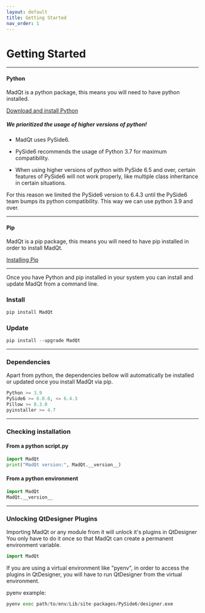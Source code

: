 ```yaml
---
layout: default
title: Getting Started
nav_order: 1
---
```


# Getting Started

***

#### Python
MadQt is a python package, this means you will need to have python installed.

[Download and install Python](https://www.python.org/downloads/)

##### We prioritized the usage of higher versions of python!

- MadQt uses PySide6.

- PySide6 recommends the usage of Python 3.7 for maximum compatibility.

- When using higher versions of python with PySide 6.5 and over, 
certain features of PySide6 will not work properly, 
like multiple class inheritance in certain situations.

For this reason we limited the PySide6 version to 6.4.3 until the PySide6 team
bumps its python compatibility. This way we can use python 3.9 and over.

<!-- ##### If you already have PySide6 6.5.0 installed, you can downgrade it by running the following command:
```bash
pip install PySide6==6.4.3
``` -->
***

#### Pip
MadQt is a pip package, this means you will need to have pip installed
in order to install MadQt.

[Installing Pip](https://pip.pypa.io/en/stable/installation/)


***

Once you have Python and pip installed in your system you can
install and update MadQt from a command line.

### Install
```python
pip install MadQt
```

### Update
```python
pip install --upgrade MadQt
```

***

### Dependencies
Apart from python, the dependencies bellow will automatically be
installed or updated once you install MadQt via pip.

```python
Python >= 3.9
PySide6 >= 6.0.0, <= 6.4.3
Pillow >= 8.3.0
pyinstaller >= 4.7
```

***

### Checking installation

#### From a python script.py
```python
import MadQt
print("MadQt version:", MadQt.__version__)
```

#### From a python environment
```python
import MadQt
MadQt.__version__
```
***

### Unlocking QtDesigner Plugins
Importing MadQt or any module from it will unlock it's plugins in QtDesigner \
You only have to do it once so that MadQt can create a permanent environment variable.
```python
import MadQt
```

If you are using a virtual environment like "pyenv", in order to access the plugins
in QtDesigner, you will have to run QtDesigner from the virtual environment.

pyenv example:
```python
pyenv exec path/to/env/Lib/site-packages/PySide6/designer.exe
```